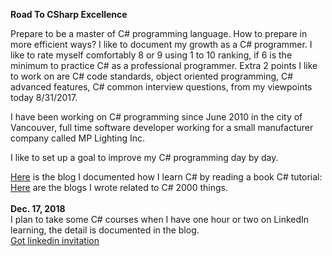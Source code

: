 **Road To CSharp Excellence**


Prepare to be a master of C# programming language. How to prepare in more efficient ways? 
I like to document my growth as a C# programmer. I like to rate myself comfortably 8 or 9 using 1 to 10 ranking, 
if 6 is the minimum to practice C# as a professional programmer. Extra 2 points I like to work on are C# code standards, 
object oriented programming, C# advanced features, C# common interview questions, from my viewpoints today 8/31/2017. 

I have been working on C# programming since June 2010 in the city of Vancouver, full time software developer working for
a small manufacturer company called MP Lighting Inc. 

I like to set up a goal to improve my C# programming day by day. 

[Here](http://juliachencoding.blogspot.com/2017/09/c-tutorial.html) is the blog I documented how I learn C# by reading a book C# tutorial:<br>
[Here](http://juliachencoding.blogspot.com/search?q=C%23+2000+things) are the blogs I wrote related to C# 2000 things. <br><br>
**Dec. 17, 2018**<br>
I plan to take some C# courses when I have one hour or two on LinkedIn learning, the detail is documented in the blog.<br>
[Got linkedin invitation](http://juliachencoding.blogspot.com/2018/11/got-linkedin-invitation.html)<br>


